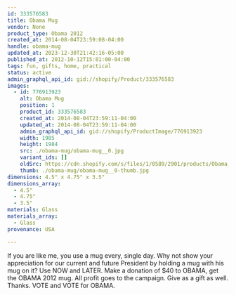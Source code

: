 ```yaml
---
id: 333576583
title: Obama Mug
vendor: None
product_type: Obama 2012
created_at: 2014-08-04T23:59:08-04:00
handle: obama-mug
updated_at: 2023-12-30T21:42:16-05:00
published_at: 2012-10-12T15:01:00-04:00
tags: fun, gifts, home, practical
status: active
admin_graphql_api_id: gid://shopify/Product/333576583
images:
  - id: 776913923
    alt: Obama Mug
    position: 1
    product_id: 333576583
    created_at: 2014-08-04T23:59:11-04:00
    updated_at: 2014-08-04T23:59:11-04:00
    admin_graphql_api_id: gid://shopify/ProductImage/776913923
    width: 1985
    height: 1984
    src: ./obama-mug/obama-mug__0.jpg
    variant_ids: []
    oldSrc: https://cdn.shopify.com/s/files/1/0589/2901/products/Obama_Mug.jpeg?v=1407211151
    thumb: ./obama-mug/obama-mug__0-thumb.jpg
dimensions: 4.5" x 4.75" x 3.5"
dimensions_array:
  - 4.5"
  - 4.75"
  - 3.5"
materials: Glass
materials_array:
  - Glass
provenance: USA

---
```


If you are like me, you use a mug every, single day. Why not show your appreciation for our current and future President by holding a mug with his mug on it? Use NOW and LATER. Make a donation of $40 to OBAMA, get the OBAMA 2012 mug. All profit goes to the campaign. Give as a gift as well. Thanks. VOTE and VOTE for OBAMA.